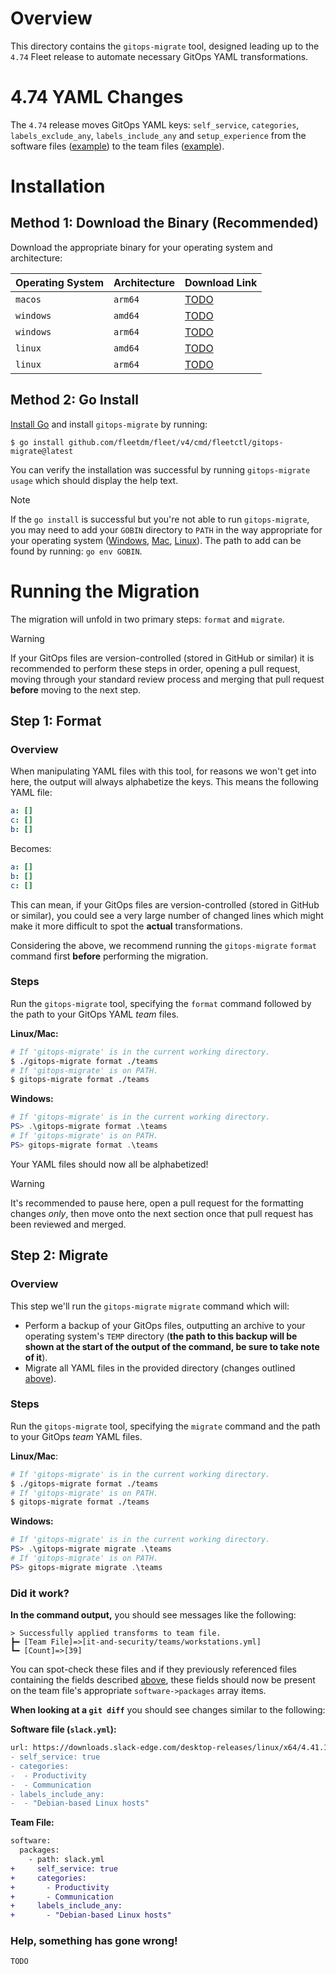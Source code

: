# Overview

This directory contains the `gitops-migrate` tool, designed leading up to the `4.74` Fleet release to automate necessary GitOps YAML transformations.

# 4.74 YAML Changes

The `4.74` release moves GitOps YAML keys: `self_service`, `categories`, `labels_exclude_any`, `labels_include_any` and `setup_experience` from the software files ([example](https://github.com/fleetdm/fleet/blob/c9a02741950f6510f9f1be48a2c19bc524417f70/cmd/fleetctl/gitops-migrate/testdata/mozilla-firefox.yml#L2-L9)) to the team files ([example](https://github.com/fleetdm/fleet/blob/c9a02741950f6510f9f1be48a2c19bc524417f70/it-and-security/teams/workstations.yml#L47-L70)).

# Installation

## Method 1: Download the Binary (Recommended)

Download the appropriate binary for your operating system and architecture:

| Operating System | Architecture | Download Link |
| ---------------- | ------------ | ------------- |
| `macos`          | `arm64`      | [TODO](TODO)  |
| `windows`        | `amd64`      | [TODO](TODO)  |
| `windows`        | `arm64`      | [TODO](TODO)  |
| `linux`          | `amd64`      | [TODO](TODO)  |
| `linux`          | `arm64`      | [TODO](TODO)  |

## Method 2: Go Install

[Install Go](https://go.dev/doc/install) and install `gitops-migrate` by running:

```shell
$ go install github.com/fleetdm/fleet/v4/cmd/fleetctl/gitops-migrate@latest
```

You can verify the installation was successful by running `gitops-migrate usage` which should display the help text.

> [!NOTE]
> If the `go install` is successful but you're not able to run `gitops-migrate`, you may need to add your `GOBIN` directory to `PATH` in the way appropriate for your operating system ([Windows](https://www.architectryan.com/2018/03/17/add-to-the-path-on-windows-10/), [Mac](https://medium.com/@B-Treftz/macos-adding-a-directory-to-your-path-fe7f19edd2f7), [Linux](https://pimylifeup.com/ubuntu-add-to-path/)). The path to add can be found by running: `go env GOBIN`.

# Running the Migration

The migration will unfold in two primary steps: `format` and `migrate`.

> [!WARNING]
> If your GitOps files are version-controlled (stored in GitHub or similar) it is recommended to perform these steps in order, opening a pull request, moving through your standard review process and merging that pull request **before** moving to the next step.

## Step 1: Format

### Overview

When manipulating YAML files with this tool, for reasons we won't get into here, the output will always alphabetize the keys. This means the following YAML file:
```yaml
a: []
c: []
b: []
```
Becomes:
```yaml
a: []
b: []
c: []
```

This can mean, if your GitOps files are version-controlled (stored in GitHub or similar), you could see a very large number of changed lines which might make it more difficult to spot the **actual** transformations.

Considering the above, we recommend running the `gitops-migrate` `format` command first **before** performing the migration.

### Steps

Run the `gitops-migrate` tool, specifying the `format` command followed by the path to your GitOps YAML _team_ files.

**Linux/Mac:**
```bash
# If 'gitops-migrate' is in the current working directory.
$ ./gitops-migrate format ./teams
# If 'gitops-migrate' is on PATH.
$ gitops-migrate format ./teams
```

**Windows:**
```powershell
# If 'gitops-migrate' is in the current working directory.
PS> .\gitops-migrate format .\teams
# If 'gitops-migrate' is on PATH.
PS> gitops-migrate format .\teams
```

Your YAML files should now all be alphabetized!

> [!WARNING]
> It's recommended to pause here, open a pull request for the formatting changes _only_, then move onto the next section once that pull request has been reviewed and merged.

## Step 2: Migrate

### Overview

This step we'll run the `gitops-migrate` `migrate` command which will:
- Perform a backup of your GitOps files, outputting an archive to your operating system's `TEMP` directory (**the path to this backup will be shown at the start of the output of the command, be sure to take note of it**).
- Migrate all YAML files in the provided directory (changes outlined [above](#474-yaml-changes)).

### Steps

Run the `gitops-migrate` tool, specifying the `migrate` command and the path to your GitOps _team_ YAML files.

**Linux/Mac**:
```bash
# If 'gitops-migrate' is in the current working directory.
$ ./gitops-migrate format ./teams
# If 'gitops-migrate' is on PATH.
$ gitops-migrate format ./teams
```

**Windows:**
```powershell
# If 'gitops-migrate' is in the current working directory.
PS> .\gitops-migrate migrate .\teams
# If 'gitops-migrate' is on PATH.
PS> gitops-migrate migrate .\teams
```

### Did it work?

**In the command output,** you should see messages like the following:
```shell
> Successfully applied transforms to team file.
┣━ [Team File]=>[it-and-security/teams/workstations.yml]
┗━ [Count]=>[39]
```

You can spot-check these files and if they previously referenced files containing the fields described [above](#474-yaml-changes), these fields should now be present on the team file's appropriate `software->packages` array items.

**When looking at a `git diff`** you should see changes similar to the following:

**Software file (`slack.yml`):**
```diff
url: https://downloads.slack-edge.com/desktop-releases/linux/x64/4.41.105/slack-desktop-4.41.105-amd64.deb
- self_service: true
- categories:
-  - Productivity
-  - Communication
- labels_include_any:
-  - "Debian-based Linux hosts"
```

**Team File:**
```diff
software:
  packages:
    - path: slack.yml
+     self_service: true
+     categories:
+       - Productivity
+       - Communication
+     labels_include_any:
+       - "Debian-based Linux hosts"
```

### Help, something has gone wrong!

`TODO`
